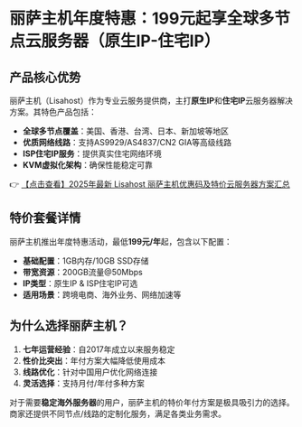 # 丽萨主机年度特惠：199元起享全球多节点云服务器（原生IP-住宅IP）

## 产品核心优势

丽萨主机（Lisahost）作为专业云服务提供商，主打**原生IP**和**住宅IP**云服务器解决方案。其特色产品包括：

- **全球多节点覆盖**：美国、香港、台湾、日本、新加坡等地区
- **优质网络线路**：支持AS9929/AS4837/CN2 GIA等高级线路
- **ISP住宅IP服务**：提供真实住宅网络环境
- **KVM虚拟化架构**：确保性能稳定可靠

👉 [【点击查看】2025年最新 Lisahost 丽萨主机优惠码及特价云服务器方案汇总](https://bit.ly/lisazhuji)

## 特价套餐详情

丽萨主机推出年度特惠活动，最低**199元/年**起，包含以下配置：

- **基础配置**：1GB内存/10GB SSD存储
- **带宽资源**：200GB流量@50Mbps
- **IP类型**：原生IP & ISP住宅IP可选
- **适用场景**：跨境电商、海外业务、网络加速等

## 为什么选择丽萨主机？

1. **七年运营经验**：自2017年成立以来服务稳定
2. **性价比突出**：年付方案大幅降低使用成本
3. **线路优化**：针对中国用户优化网络连接
4. **灵活选择**：支持月付/年付多种方案

对于需要**稳定海外服务器**的用户，丽萨主机的特价年付方案是极具吸引力的选择。商家还提供不同节点/线路的定制化服务，满足各类业务需求。
